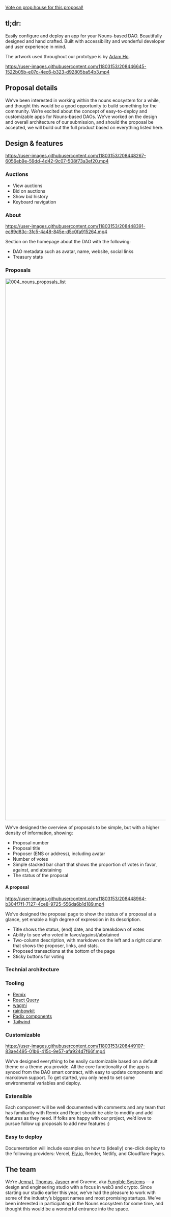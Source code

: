 [Vote on prop.house for this proposal!](https://prop.house/builder/custom-dao-websites/2747)

## tl;dr:

Easily configure and deploy an app for your Nouns-based DAO. Beautifully designed and hand crafted. Built with accessibility and wonderful developer and user experience in mind. 

The artwork used throughout our prototype is by [Adam Ho](https://www.adamho.com/).

https://user-images.githubusercontent.com/11803153/208446645-1522b05b-e07c-4ec6-b323-d92805ba54b3.mp4

## Proposal details

We’ve been interested in working within the nouns ecosystem for a while, and thought this would be a good opportunity to build something for the community. We’re excited about the concept of easy-to-deploy and customizable apps for Nouns-based DAOs. We’ve worked on the design and overall architecture of our submission, and should the proposal be accepted, we will build out the full product based on everything listed here.

## Design & features


https://user-images.githubusercontent.com/11803153/208448267-6056eb9e-59dd-4d42-9c07-508f73a3ef20.mp4


### Auctions

- View auctions
- Bid on auctions
- Show bid history
- Keyboard navigation

### About

https://user-images.githubusercontent.com/11803153/208448391-ec89d83c-3fc5-4a48-845e-d5c0fa915264.mp4

Section on the homepage about the DAO with the following:

- DAO metadata such as avatar, name, website, social links
- Treasury stats

### Proposals

<img width="1696" alt="004_nouns_proposals_list" src="https://user-images.githubusercontent.com/11803153/208448925-7a7f1963-4451-4cf8-a689-729cf6a4ee08.png">

We’ve designed the overview of proposals to be simple, but with a higher density of information, showing:

- Proposal number
- Proposal title
- Proposer (ENS or address), including avatar
- Number of votes
- Simple stacked bar chart that shows the proportion of votes in favor, against, and abstaining
- The status of the proposal

#### A proposal

https://user-images.githubusercontent.com/11803153/208448964-b304f7f1-7127-4ce8-9725-556da6b1d189.mp4

We’ve designed the proposal page to show the status of a proposal at a glance, yet enable a high degree of expression in its description.

- Title shows the status, (end) date, and the breakdown of votes
- Ability to see who voted in favor/against/abstained
- Two-column description, with markdown on the left and a right column that shows the proposer, links, and stats.
- Proposed transactions at the bottom of the page
- Sticky buttons for voting

### Technial architecture

### Tooling

- [Remix](https://remix.run/)
- [React Query](https://tanstack.com/query/v4/)
- [wagmi](https://wagmi.sh/)
- [rainbowkit](https://www.rainbowkit.com/)
- [Radix components](https://www.radix-ui.com/)
- [Tailwind](https://tailwindcss.com/)

### Customizable

https://user-images.githubusercontent.com/11803153/208449107-83ae4495-01b6-415c-9e57-afa924d7f66f.mp4

We’ve designed everything to be easily customizable based on a default theme or a theme you provide. All the core functionality of the app is synced from the DAO smart contract, with easy to update components and markdown support. To get started, you only need to set some environmental variables and deploy.

### Extensible

Each component will be well documented with comments and any team that has familiarity with Remix and React should be able to modify and add features as they need. If folks are happy with our project, we’d love to pursue follow up proposals to add new features :)

### Easy to deploy

Documentation will include examples on how to (ideally) one-click deploy to the following providers: Vercel, [Fly.io](http://fly.io/), Render, Netlify, and Cloudflare Pages.

## The team

We’re [Jenna](https://twitter.com/jjenzz)], [Thomas](https://twitter.com/aulneau_), [Jasper](https://twitter.com/jasperjansz) and Graeme, aka [Fungible Systems](https://fungible.systems) — a design and engineering studio with a focus in web3 and crypto. Since starting our studio earlier this year, we’ve had the pleasure to work with some of the industry’s biggest names and most promising startups. We’ve been interested in participating in the Nouns ecosystem for some time, and thought this would be a wonderful entrance into the space.
